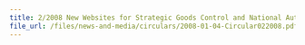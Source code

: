 ```yaml
---
title: 2/2008 New Websites for Strategic Goods Control and National Authority (Chemical Weapons Convention)
file_url: /files/news-and-media/circulars/2008-01-04-Circular022008.pdf
---
```

